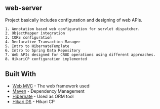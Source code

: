 ## web-server

Project basically includes configuration and designing of web APIs.

```
1. Annotation based web configuration for servlet dispatcher.
2. ObjectMapper integration 
3. CORS configuration
4. Declarative Transaction Manager
5. Intro to HibernateTemplate
6. Intro to Spring Data Repository
7. Web APIs designed for CRUD operations using different approaches.
8. HikariCP configuration implemented
```

## Built With

* [Web MVC](https://docs.spring.io/spring/docs/3.2.x/spring-framework-reference/html/mvc.html) - The web framework used
* [Maven](https://maven.apache.org/) - Dependency Management
* [Hibernate](https://hibernate.org/orm/) - Used as ORM tool
* [Hikari DS](https://github.com/brettwooldridge/HikariCP) - Hikari CP
